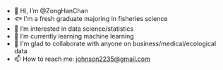 - 🐠 Hi, I’m @ZongHanChan
- 🐟 I'm a fresh graduate majoring in fisheries science
- 🐡 I’m interested in data science/statistics
- 🦀 I’m currently learning machine learning
- 🦑 I'm glad to collaborate with anyone on business/medical/ecological data 
- 📫 How to reach me: johnson2235@gmail.com

<!---
ZongHanChan/ZongHanChan is a ✨ special ✨ repository because its `README.md` (this file) appears on your GitHub profile.
You can click the Preview link to take a look at your changes.
--->
